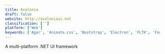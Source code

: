 ```yaml
---
title: Avalonia
draft: false 
website: http://avaloniaui.net
classification: ['']
platform: ['Web']
keywords: ['Agar', 'Animate.css', 'Bootstrap', 'Electron', 'FLTK', 'Foundation', 'Fox toolkit', 'GTK', 'JUCE', 'JavaFX', 'Material Design', 'Material-UI', 'Polymer', 'PortAudio', 'PySide', 'Qt', 'Qt Creator', 'Semantic UI', 'UIKit', 'Vuetify', 'wxWidgets']
---
```

A multi-platform .NET UI framework